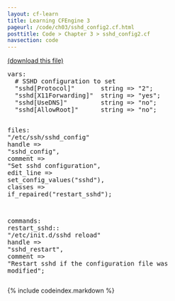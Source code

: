 ```yaml
---
layout: cf-learn
title: Learning CFEngine 3
pageurl: /code/ch03/sshd_config2.cf.html
posttitle: Code > Chapter 3 > sshd_config2.cf
navsection: code
---
```


[(download this file)](https://raw.github.com/zzamboni/cf-learn.info/master/src/ch03/sshd_config2.cf)

<div class="highlight"><pre><span class="kd">vars</span><span class="p">:</span>
  <span class="c"># SSHD configuration to set</span>
  <span class="p">&quot;</span><span class="nv">sshd[Protocol]</span><span class="p">&quot;</span>       <span class="kt">string</span> <span class="o">=&gt;</span> <span class="s">&quot;2&quot;</span><span class="p">;</span>
  <span class="p">&quot;</span><span class="nv">sshd[X11Forwarding]</span><span class="p">&quot;</span>  <span class="kt">string</span> <span class="o">=&gt;</span> <span class="s">&quot;yes&quot;</span><span class="p">;</span>
  <span class="p">&quot;</span><span class="nv">sshd[UseDNS]</span><span class="p">&quot;</span>         <span class="kt">string</span> <span class="o">=&gt;</span> <span class="s">&quot;no&quot;</span><span class="p">;</span>
  <span class="p">&quot;</span><span class="nv">sshd[AllowRoot]</span><span class="p">&quot;</span>      <span class="kt">string</span> <span class="o">=&gt;</span> <span class="s">&quot;no&quot;</span><span class="p">;</span>

<span class="kd">files</span><span class="p">:</span>
  <span class="s">&quot;/etc/ssh/sshd_config&quot;</span>
    <span class="kr">handle</span>    <span class="o">=&gt;</span> <span class="s">&quot;sshd_config&quot;</span><span class="p">,</span>
    <span class="kr">comment</span>   <span class="o">=&gt;</span> <span class="s">&quot;Set sshd configuration&quot;</span><span class="p">,</span>
    <span class="kr">edit_line</span> <span class="o">=&gt;</span> <span class="nf">set_config_values</span><span class="p">(</span><span class="s">&quot;sshd&quot;</span><span class="p">),</span>
    <span class="kr">classes</span>   <span class="o">=&gt;</span> <span class="nf">if_repaired</span><span class="p">(</span><span class="s">&quot;restart_sshd&quot;</span><span class="p">);</span>

<span class="kd">commands</span><span class="p">:</span>
  <span class="nc">restart_sshd</span><span class="p">::</span>
    <span class="s">&quot;/etc/init.d/sshd reload&quot;</span>
      <span class="kr">handle</span>  <span class="o">=&gt;</span> <span class="s">&quot;sshd_restart&quot;</span><span class="p">,</span>
      <span class="kr">comment</span> <span class="o">=&gt;</span> <span class="s">&quot;Restart sshd if the configuration file was modified&quot;</span><span class="p">;</span>
</pre></div>


{% include codeindex.markdown %}
